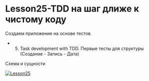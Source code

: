 # Lesson25-TDD на шаг длиже к чистому коду

Создаем приложение на основе тестов
 - 05. Task development with TDD. Первые тесты для структуры (Создание - Запись - Дата)

Схема и сущности

<a href="https://ibb.co/sV8r9qg"><img src="https://i.ibb.co/RDRWTcg/Lesson25.jpg" alt="Lesson25" border="0"></a>
